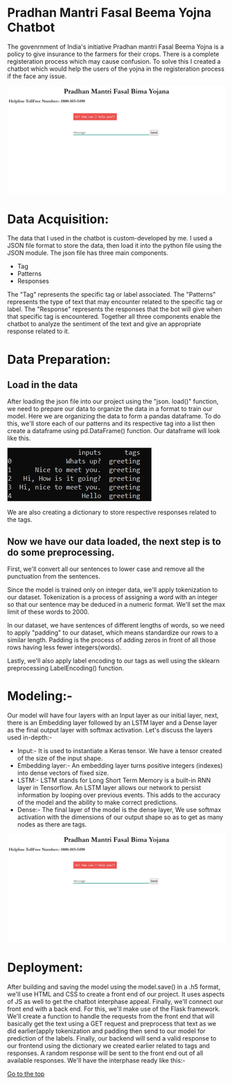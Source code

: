 # Pradhan Mantri Fasal Beema Yojna Chatbot
The govenrnment of India's initiative Pradhan mantri Fasal Beema Yojna is a policy to give insurance to the farmers for their crops. There is a complete registeration process which may cause confusion. To solve this I created a chatbot which would help the users of the yojna in the registeration process if the face any issue.

![screen](/main.jpg)

# Data Acquisition:
The data that I used in the chatbot is custom-developed by me. I used a JSON file format to store the data, then load it into the python file using the JSON module. 
The json file has three main components.
<ul>
<li> Tag
<li> Patterns
<li> Responses
  </ul>
  
The "Tag" represents the specific tag or label associated.
The "Patterns" represents the type of text that may encounter related to the specific tag or label.
The "Response" represents the responses that the bot will give when that specific tag is encountered.
Together all three components enable the chatbot to analyze the sentiment of the text and give an appropriate response related to it.

# Data Preparation:

## Load in the data

After loading the json file into our project using the "json. load()" function, we need to prepare our data to organize the data in a format to train our model. Here we are organizing the data to form a pandas dataframe. To do this, we'll store each of our patterns and its respective tag into a list then create a dataframe using pd.DataFrame() function. Our dataframe will look like this.

![top_5_rows](/data.jpg)

We are also creating a dictionary to store respective responses related to the tags.

## Now we have our data loaded, the next step is to do some preprocessing.

First, we'll convert all our sentences to lower case and remove all the punctuation from the sentences. 

Since the model is trained only on integer data, we'll apply tokenization to our dataset. Tokenization is a process of assigning a word with an integer so that our sentence may be deduced in a numeric format. We'll set the max limit of these words to 2000.

In our dataset, we have sentences of different lengths of words, so we need to apply "padding" to our dataset, which means standardize our rows to a similar length. Padding is the process of adding zeros in front of all those rows having less fewer integers(words).

Lastly, we'll also apply label encoding to our tags as well using the sklearn preprocessing LabelEncoding() function.

# Modeling:- 

Our model will have four layers with an Input layer as our initial layer, next, there is an Embedding layer followed by an LSTM layer and a Dense layer as the final output layer with softmax activation. Let's discuss the layers used in-depth:-

<ul>
<li> Input:- It is used to instantiate a Keras tensor. We have a tensor created of the size of the input shape.
<li>Embedding layer:- An embedding layer turns positive integers (indexes) into dense vectors of fixed size. 
<li> LSTM:- LSTM stands for Long Short Term Memory is a built-in RNN layer in Tensorflow. An LSTM layer allows our network to persist information by looping over previous events. This adds to the accuracy of the model and the ability to make correct predictions.
<li> Dense:- The final layer of the model is the dense layer, We use softmax activation with the dimensions of our output shape so as to get as many nodes as there are tags.
</ul>

![screen](/main.jpg)

# Deployment:

After building and saving the model using the model.save() in a .h5 format, we'll use HTML and CSS to create a front end of our project. It uses aspects of JS as well to get the chatbot interphase appeal. Finally, we'll connect our front end with a back end. For this, we'll make use of the Flask framework. We'll create a function to handle the requests from the front end that will basically get the text using a GET request and preprocess that text as we did earlier(apply tokenization and padding then send to our model for prediction of the labels. Finally, our backend will send a valid response to our frontend using the dictionary we created earlier related to tags and responses. A random response will be sent to the front end out of all available responses. We'll have the interphase ready like this:-


[Go to the top](https://github.com/Pulkit12dhingra/PMFBY-chatbot)
